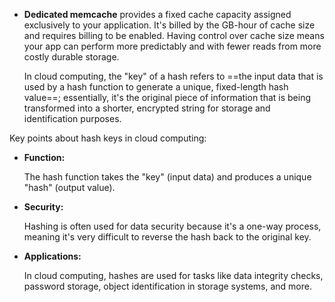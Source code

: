

- **Dedicated memcache** provides a fixed cache capacity assigned exclusively to your application. It's billed by the GB-hour of cache size and requires billing to be enabled. Having control over cache size means your app can perform more predictably and with fewer reads from more costly durable storage.



	In cloud computing, the "key" of a hash refers to ==the input data that is used by a hash function to generate a unique, fixed-length hash value==; essentially, it's the original piece of information that is being transformed into a shorter, encrypted string for storage and identification purposes. 

Key points about hash keys in cloud computing:

- **Function:**
    
    The hash function takes the "key" (input data) and produces a unique "hash" (output value). 
    
- **Security:**
    
    Hashing is often used for data security because it's a one-way process, meaning it's very difficult to reverse the hash back to the original key. 
    
- **Applications:**
    
    In cloud computing, hashes are used for tasks like data integrity checks, password storage, object identification in storage systems, and more.